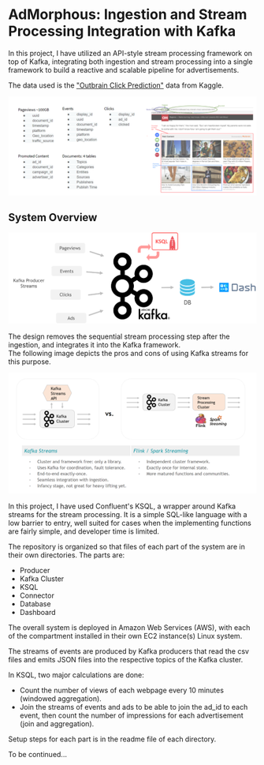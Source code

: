 # AdMorphous: Ingestion and Stream Processing Integration with Kafka

In this project, I have utilized an API-style stream processing
framework on top of Kafka, integrating both ingestion and stream 
processing into a single framework to build a reactive and scalable pipeline for advertisements.  

The data used is the ["Outbrain Click Prediction"](https://www.kaggle.com/c/outbrain-click-prediction/data) data from Kaggle.  

![alt text](./images/data.png "data")  

## System Overview  

![alt text](./images/system.png "system")  

The design removes the sequential stream processing step after the ingestion, and integrates it into the Kafka framework.  
The following image depicts the pros and cons of using Kafka streams for this purpose.    

![alt text](./images/structure5.png "structure")  

In this project, I have used Confluent's KSQL, a wrapper around Kafka streams for the stream processing.
It is a simple SQL-like language with a low barrier to entry, 
well suited for cases when the implementing functions are fairly simple, and developer time is limited.   

The repository is organized so that files of each part of the system are in their own directories. The parts are:  

- Producer  
- Kafka Cluster  
- KSQL  
- Connector  
- Database  
- Dashboard  

The overall system is deployed in Amazon Web Services (AWS), 
with each of the compartment installed in their own EC2 instance(s) Linux system.  

The streams of events are produced by Kafka producers that read the csv files and emits JSON files into the respective 
topics of the Kafka cluster.      

In KSQL, two major calculations are done:    
- Count the number of views of each webpage every 10 minutes (windowed aggregation).    
- Join the streams of events and ads to be able to join the ad_id to each event, then count the number of impressions for each 
advertisement (join and aggregation).  

Setup steps for each part is in the readme file of each directory.  





To be continued...

